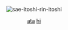 <div align="center">

  
![sae-itoshi-rin-itoshi](https://github.com/user-attachments/assets/a37e682d-c308-4909-8977-e59a163ddf79)

[ata](https://iltsoi.atabook.org/) [hi](https://rentry.co/ctfu)
